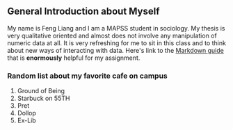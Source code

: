 ## General Introduction about Myself
My name is Feng Liang and I am a MAPSS student in sociology. My thesis is very qualitative oriented and almost does not involve any manipulation of numeric data at all. It is very refreshing for me to sit in this class and to think about new ways of interacting with data. Here's link to the [Markdown guide](https://guides.github.com/features/mastering-markdown/#examples) that is **enormously** helpful for my assignment.

### Random list about my favorite cafe on campus
1. Ground of Being
2. Starbuck on 55TH
3. Pret
4. Dollop
5. Ex-Lib